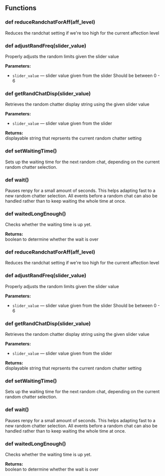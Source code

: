 ## Functions

### def reduceRandchatForAff(aff_level)

Reduces the randchat setting if we're too high for the current affection level

### def adjustRandFreq(slider_value)

Properly adjusts the random limits given the slider value

**Parameters:**
- `slider_value` &mdash; slider value given from the slider Should be between 0 - 6


### def getRandChatDisp(slider_value)

Retrieves the random chatter display string using the given slider value

**Parameters:**
- `slider_value` &mdash; slider value given from the slider


**Returns:**<br>
displayable string that reprsents the current random chatter setting

### def setWaitingTime()

Sets up the waiting time for the next random chat, depending on the current random chatter selection.

### def wait()

Pauses renpy for a small amount of seconds. This helps adapting fast to a new random chatter selection. All events before a random chat can also be handled rather than to keep waiting the whole time at once.

### def waitedLongEnough()

Checks whether the waiting time is up yet.

**Returns:**<br>
boolean to determine whether the wait is over

### def reduceRandchatForAff(aff_level)

Reduces the randchat setting if we're too high for the current affection level

### def adjustRandFreq(slider_value)

Properly adjusts the random limits given the slider value

**Parameters:**
- `slider_value` &mdash; slider value given from the slider Should be between 0 - 6


### def getRandChatDisp(slider_value)

Retrieves the random chatter display string using the given slider value

**Parameters:**
- `slider_value` &mdash; slider value given from the slider


**Returns:**<br>
displayable string that reprsents the current random chatter setting

### def setWaitingTime()

Sets up the waiting time for the next random chat, depending on the current random chatter selection.

### def wait()

Pauses renpy for a small amount of seconds. This helps adapting fast to a new random chatter selection. All events before a random chat can also be handled rather than to keep waiting the whole time at once.

### def waitedLongEnough()

Checks whether the waiting time is up yet.

**Returns:**<br>
boolean to determine whether the wait is over

